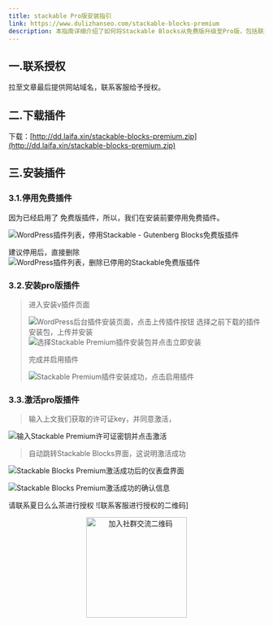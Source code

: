 ```yaml
---
title: stackable Pro版安装指引
link: https://www.dulizhanseo.com/stackable-blocks-premium
description: 本指南详细介绍了如何将Stackable Blocks从免费版升级至Pro版，包括联系客服获取授权、下载Pro版插件、停用并删除免费版、安装并启用Pro版插件、以及输入许可证密钥激活Pro版的步骤。
---
```


## 一.联系授权 

拉至文章最后提供网站域名，联系客服给予授权。

## 二.下载插件 

下载：[http://dd.laifa.xin/stackable-blocks-premium.zip](http://dd.laifa.xin/stackable-blocks-premium.zip)

## 三.安装插件 

### 3.1.停用免费插件 

因为已经启用了 免费版插件，所以，我们在安装前要停用免费插件。

![WordPress插件列表，停用Stackable - Gutenberg Blocks免费版插件](https://cos.files.maozhishi.com/wp-content/uploads/1665388190685.png)

建议停用后，直接删除
![WordPress插件列表，删除已停用的Stackable免费版插件](https://cos.files.maozhishi.com/wp-content/uploads/1665388308995.png)

### 3.2.安装pro版插件 

> 进入安装v插件页面
>
> ![WordPress后台插件安装页面，点击上传插件按钮](https://mzs.cdn.laifaxin.com/wmhzxz/2022-09-17/1663430839-472881-image.png)
> 选择之前下载的插件安装包，上传并安装
> ![选择Stackable Premium插件安装包并点击立即安装](https://cos.files.maozhishi.com/wp-content/uploads/1665388650898.png)
>
> 完成并启用插件
>
> ![Stackable Premium插件安装成功，点击启用插件](https://cos.files.maozhishi.com/wp-content/uploads/1665388842914.png)

### 3.3.激活pro版插件 

> 输入上文我们获取的许可证key，并同意激活，

![输入Stackable Premium许可证密钥并点击激活](https://cos.files.maozhishi.com/wp-content/uploads/1665388989348.png)

> 自动跳转Stackable Blocks界面，这说明激活成功

![Stackable Blocks Premium激活成功后的仪表盘界面](https://cos.files.maozhishi.com/wp-content/uploads/1665389116959.png)

![Stackable Blocks Premium激活成功的确认信息](https://cos.files.maozhishi.com/wp-content/uploads/1665389331530.png)

请联系夏日么么茶进行授权
![联系客服进行授权的二维码]<p style="text-align: center;"><img src="https://cos.files.maozhishi.com/public/attachments/lfx/1670844224159.png" width="198" alt="加入社群交流二维码" /></p>
